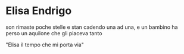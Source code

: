 # Elisa Endrigo

son rimaste poche stelle e stan cadendo una ad una,
e un bambino ha perso un aquilone che gli piaceva tanto

"Elisa il tempo che mi porta via"

